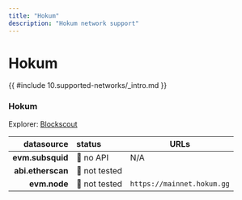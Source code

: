 ```yaml
---
title: "Hokum"
description: "Hokum network support"
---
```


# Hokum

{{ #include 10.supported-networks/_intro.md }}

### Hokum

Explorer: [Blockscout](https://explorer.hokum.gg/)

|        datasource | status        | URLs                        |
| -----------------:|:------------- | --------------------------- |
|  **evm.subsquid** | 🔴 no API     | N/A                         |
| **abi.etherscan** | 🤔 not tested |                             |
|      **evm.node** | 🤔 not tested | `https://mainnet.hokum.gg`  |
